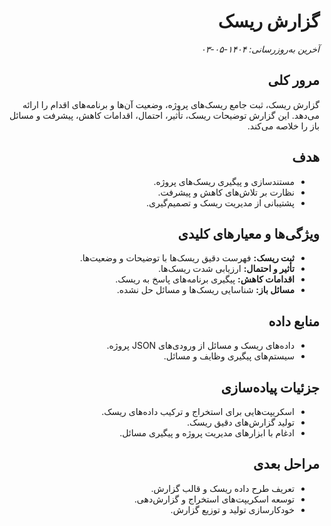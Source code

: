 <div dir="rtl" style="text-align: right;">

# گزارش ریسک

_آخرین به‌روزرسانی: ۱۴۰۴-۰۵-۰۳_

## مرور کلی
گزارش ریسک، ثبت جامع ریسک‌های پروژه، وضعیت آن‌ها و برنامه‌های اقدام را ارائه می‌دهد. این گزارش توضیحات ریسک، تأثیر، احتمال، اقدامات کاهش، پیشرفت و مسائل باز را خلاصه می‌کند.

## هدف
- مستندسازی و پیگیری ریسک‌های پروژه.
- نظارت بر تلاش‌های کاهش و پیشرفت.
- پشتیبانی از مدیریت ریسک و تصمیم‌گیری.

## ویژگی‌ها و معیارهای کلیدی
- **ثبت ریسک:** فهرست دقیق ریسک‌ها با توضیحات و وضعیت‌ها.
- **تأثیر و احتمال:** ارزیابی شدت ریسک‌ها.
- **اقدامات کاهش:** پیگیری برنامه‌های پاسخ به ریسک.
- **مسائل باز:** شناسایی ریسک‌ها و مسائل حل نشده.

## منابع داده
- داده‌های ریسک و مسائل از ورودی‌های JSON پروژه.
- سیستم‌های پیگیری وظایف و مسائل.

## جزئیات پیاده‌سازی
- اسکریپت‌هایی برای استخراج و ترکیب داده‌های ریسک.
- تولید گزارش‌های دقیق ریسک.
- ادغام با ابزارهای مدیریت پروژه و پیگیری مسائل.

## مراحل بعدی
- تعریف طرح داده ریسک و قالب گزارش.
- توسعه اسکریپت‌های استخراج و گزارش‌دهی.
- خودکارسازی تولید و توزیع گزارش.

</div>
